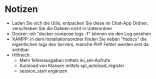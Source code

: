 # Notizen

- Laden Sie sich die Utils, entpacken Sie diese im Chat-App Ordner, verschieben Sie die Dateien nicht in Unterordner
- Docker: mit "docker compose logs -f" können sie den Log ansehen
- XAMPP: in dem Installationsordner finden Sie neben "htdocs" die eigentlichen logs des Servers, manche PHP Fehler werden erst da sichtbar.
- Hilfreich:
  - Mehr fehlerausgaben mittels ini_set-Aufrufe
  - Autoload von Klassen mittels spl_autoload_register
  - session_start ergänzen